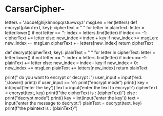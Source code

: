 # CarsarCipher-

 letters = 'abcdefghijklmnopqrstuvwxyz'
msgLen = len(letters)
def encrypt(plainText, key):
    cipherText = " "
    for letter in plainText:
        letter = letter.lower()
        if not letter == '':
            index = letters.find(letter)
            if index == -1:
                cipherText += letter
            else:
                new_index = index + key
                if new_index >= msgLen:
                    new_index -= msgLen
                cipherText += letters[new_index]
    return cipherText


def decrypt(cipherText, key):
    plainText = " "
    for letter in cipherText:
        letter = letter.lower()
        if not letter == '':
            index = letters.find(letter)
            if index == -1:
                plainText += letter
            else:
                new_index = index - key
                if new_index < 0:
                    new_index += msgLen
                plainText += letters[new_index]
    return plainText


print(" do you want to encrypt or decrypt :")
user_input = input('e/d: ').lower()
print()
if user_input == 'e':
    print("encrypt mode")
    print()
    key = int(input('enter the key'))
    text = input('enter the text to encrypt:')
    cipherText = encrypt(text, key)
    print(f"the cipherText is : {cipherText}")
else :
    print("decrypt mode")
    print()
    key = int(input('enter the key'))
    text = input('enter the message to decrypt:')
    plainText = decrypt(text, key)
    print(f"the plaintext is : {plainText}")
